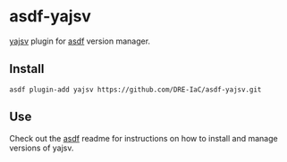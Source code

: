 # asdf-yajsv

[yajsv](https://github.com/neilpa/yajsv) plugin for [asdf](https://github.com/asdf-vm/asdf) version manager.

## Install

```
asdf plugin-add yajsv https://github.com/DRE-IaC/asdf-yajsv.git
```

## Use

Check out the [asdf](https://github.com/asdf-vm/asdf) readme for instructions on how to install and manage versions of yajsv.
